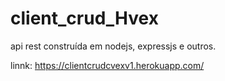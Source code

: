 # client_crud_Hvex
api rest construída em nodejs, expressjs e outros.

linnk: https://clientcrudcvexv1.herokuapp.com/
